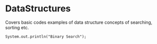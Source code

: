 # DataStructures
Covers basic codes examples of data structure concepts of searching, sorting etc.

```
System.out.println("Binary Search");
```
